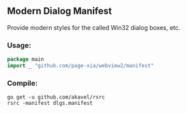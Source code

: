 ## Modern Dialog Manifest

Provide modern styles for the called Win32 dialog boxes, etc.

### Usage:

```go
package main
import _ "github.com/page-xia/webview2/manifest"
```

### Compile:

```shell
go get -u github.com/akavel/rsrc
rsrc -manifest dlgs.manifest
```
